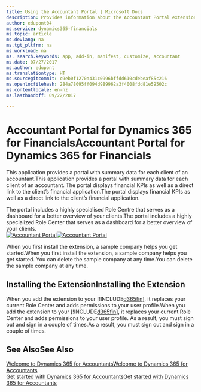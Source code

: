 ```yaml
---
title: Using the Accountant Portal | Microsoft Docs
description: Provides information about the Accountant Portal extension.
author: edupont04
ms.service: dynamics365-financials
ms.topic: article
ms.devlang: na
ms.tgt_pltfrm: na
ms.workload: na
ms. search.keywords: app, add-in, manifest, customize, accountant
ms.date: 07/27/2017
ms.author: edupont
ms.translationtype: HT
ms.sourcegitcommit: c9eb0f1270a431c0996bffdd610cdebeaf85c216
ms.openlocfilehash: 284a78095ff094d989962a3f4008fdd81e59502c
ms.contentlocale: en-nz
ms.lasthandoff: 09/22/2017

---
```

# <a name="accountant-portal-for-dynamics-365-for-financials"></a><span data-ttu-id="23e94-103">Accountant Portal for Dynamics 365 for Financials</span><span class="sxs-lookup"><span data-stu-id="23e94-103">Accountant Portal for Dynamics 365 for Financials</span></span>
<span data-ttu-id="23e94-104">This application provides a portal with summary data for each client of an accountant.</span><span class="sxs-lookup"><span data-stu-id="23e94-104">This application provides a portal with summary data for each client of an accountant.</span></span> <span data-ttu-id="23e94-105">The portal displays financial KPIs as well as a direct link to the client’s financial application.</span><span class="sxs-lookup"><span data-stu-id="23e94-105">The portal displays financial KPIs as well as a direct link to the client’s financial application.</span></span>  

<span data-ttu-id="23e94-106">The portal includes a highly specialised Role Centre that serves as a dashboard for a better overview of your clients.</span><span class="sxs-lookup"><span data-stu-id="23e94-106">The portal includes a highly specialized Role Center that serves as a dashboard for a better overview of your clients.</span></span>  
<span data-ttu-id="23e94-107">[![Accountant Portal](./media/ui-extensions-accportal/accountant-portal.png)](https://go.microsoft.com/fwlink/?linkid=851257)</span><span class="sxs-lookup"><span data-stu-id="23e94-107">[![Accountant Portal](./media/ui-extensions-accportal/accountant-portal.png)](https://go.microsoft.com/fwlink/?linkid=851257)</span></span>

<span data-ttu-id="23e94-108">When you first install the extension, a sample company helps you get started.</span><span class="sxs-lookup"><span data-stu-id="23e94-108">When you first install the extension, a sample company helps you get started.</span></span> <span data-ttu-id="23e94-109">You can delete the sample company at any time.</span><span class="sxs-lookup"><span data-stu-id="23e94-109">You can delete the sample company at any time.</span></span>  

## <a name="installing-the-extension"></a><span data-ttu-id="23e94-110">Installing the Extension</span><span class="sxs-lookup"><span data-stu-id="23e94-110">Installing the Extension</span></span>
<span data-ttu-id="23e94-111">When you add the extension to your [!INCLUDE[d365fin](includes/d365fin_md.md)], it replaces your current Role Center and adds permissions to your user profile.</span><span class="sxs-lookup"><span data-stu-id="23e94-111">When you add the extension to your [!INCLUDE[d365fin](includes/d365fin_md.md)], it replaces your current Role Center and adds permissions to your user profile.</span></span> <span data-ttu-id="23e94-112">As a result, you must sign out and sign in a couple of times.</span><span class="sxs-lookup"><span data-stu-id="23e94-112">As a result, you must sign out and sign in a couple of times.</span></span>  

## <a name="see-also"></a><span data-ttu-id="23e94-113">See Also</span><span class="sxs-lookup"><span data-stu-id="23e94-113">See Also</span></span>
[<span data-ttu-id="23e94-114">Welcome to Dynamics 365 for Accountants</span><span class="sxs-lookup"><span data-stu-id="23e94-114">Welcome to Dynamics 365 for Accountants</span></span>](index.md)  
[<span data-ttu-id="23e94-115">Get started with Dynamics 365 for Accountants</span><span class="sxs-lookup"><span data-stu-id="23e94-115">Get started with Dynamics 365 for Accountants</span></span>](accountant-get-started.md)  


